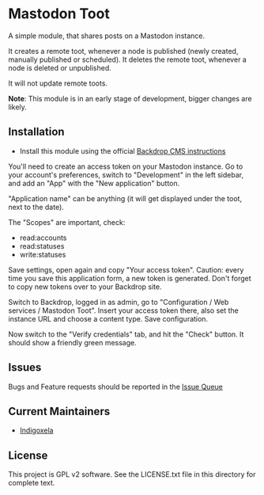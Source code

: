 # Mastodon Toot

A simple module, that shares posts on a Mastodon instance.

It creates a remote toot, whenever a node is published (newly created,
manually published or scheduled).
It deletes the remote toot, whenever a node is deleted
 or unpublished.

It will not update remote toots.

**Note**: This module is in an early stage of development, bigger changes are likely.

## Installation

- Install this module using the official 
  [Backdrop CMS instructions](https://docs.backdropcms.org/documentation/extend-with-modules)

You'll need to create an access token on your Mastodon instance. Go to your
account's preferences, switch to "Development" in the left sidebar, and add an
 "App" with the "New application" button.

"Application name" can be anything (it will get displayed under the toot,
next to the date).

The "Scopes" are important, check:

- read:accounts
- read:statuses
- write:statuses

Save settings, open again and copy "Your access token".
Caution: every time you save this application form, a new token is generated. Don't
forget to copy new tokens over to your Backdrop site.

Switch to Backdrop, logged in as admin, go to "Configuration / Web services / Mastodon Toot".
Insert your access token there, also set the instance URL and choose a
content type. Save configuration.

Now switch to the "Verify credentials" tab, and hit the "Check" button. It
should show a friendly green message.

## Issues

Bugs and Feature requests should be reported in the 
 [Issue Queue](https://github.com/backdrop-contrib/mastotoot/issues)

## Current Maintainers

- [Indigoxela](https://github.com/indigoxela)

## License

This project is GPL v2 software. See the LICENSE.txt file in this directory for complete text.
